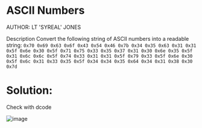 # ASCII Numbers
AUTHOR: LT 'SYREAL' JONES

Description
Convert the following string of ASCII numbers into a readable string:
`0x70 0x69 0x63 0x6f 0x43 0x54 0x46 0x7b 0x34 0x35 0x63 0x31 0x31 0x5f 0x6e 0x30 0x5f 0x71 0x75 0x33 0x35 0x37 0x31 0x30 0x6e 0x35 0x5f 0x31 0x6c 0x6c 0x5f 0x74 0x33 0x31 0x31 0x5f 0x79 0x33 0x5f 0x6e 0x30 0x5f 0x6c 0x31 0x33 0x35 0x5f 0x34 0x34 0x35 0x64 0x34 0x31 0x38 0x30 0x7d`

# Solution:
Check with dcode

![image](https://github.com/LAVANYA-PIDIKITI/picoCTF-Writeup/assets/98797256/f3f23a76-ab54-43bf-8671-dea8f96f5e6f)

